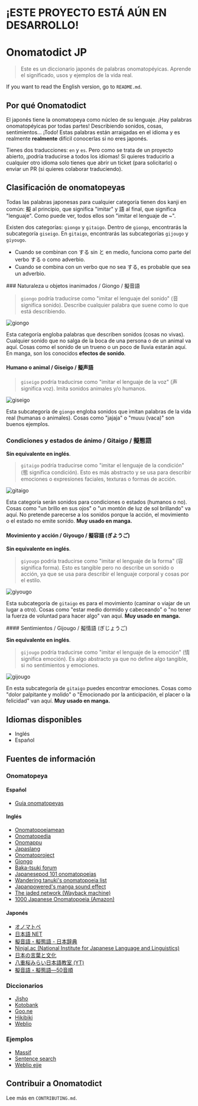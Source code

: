 # ¡ESTE PROYECTO ESTÁ AÚN EN DESARROLLO!

# Onomatodict JP

> Este es un diccionario japonés de palabras onomatopéyicas. Aprende el significado, usos y ejemplos de la vida real.

If you want to read the English version, go to `README.md`.

## Por qué Onomatodict

El japonés tiene la onomatopeya como núcleo de su lenguaje. ¡Hay palabras onomatopéyicas por todas partes! Describiendo sonidos, cosas, sentimientos… ¡Todo! Estas palabras están arraigadas en el idioma y es realmente **realmente** difícil conocerlas si no eres japonés.

Tienes dos traducciones: `en` y `es`. Pero como se trata de un proyecto abierto, ¡podría traducirse a todos los idiomas! Si quieres traducirlo a cualquier otro idioma solo tienes que abrir un ticket (para solicitarlo) o enviar un PR (si quieres colaborar traduciendo).

## Clasificación de onomatopeyas

Todas las palabras japonesas para cualquier categoría tienen dos kanji en común: 擬 al principio, que significa "imitar" y 語 al final, que significa "lenguaje". Como puede ver, todos ellos son "imitar el lenguaje de ~".

Existen dos categorías: `giongo` y `gitaigo`. Dentro de `giongo`, encontrarás la subcategoría `giseigo`. En `gitaigo`, encontrarás las subcategorías `gijougo` y `giyougo`.

- Cuando se combinan con する sin と en medio, funciona como parte del verbo する o como adverbio.
- Cuando se combina con un verbo que no sea する, es probable que sea un adverbio.

### Naturaleza u objetos inanimados / Giongo / 擬音語

> `giongo` podría traducirse como "imitar el lenguaje del sonido" (音 significa sonido). Describe cualquier palabra que suene como lo que está describiendo.

![giongo](http://blog.gengo.com/wp-content/uploads/2016/06/zaa-zaa.png)

Esta categoría engloba palabras que describen sonidos (cosas no vivas). Cualquier sonido que no salga de la boca de una persona o de un animal va aquí. Cosas como el sonido de un trueno o un poco de lluvia estarán aquí. En manga, son los conocidos **efectos de sonido**.

#### Humano o animal / Giseigo / 擬声語

> `giseigo` podría traducirse como "imitar el lenguaje de la voz" (声 significa voz). Imita sonidos animales y/o humanos.

![giseigo](https://alu-web-herokuapp-com.global.ssl.fastly.net/cropped_images/tNaKgqdekbOj9WGGfdo51zGKa1G3/c_1601820562559?auto=webp&format=jpg&width=680)

Esta subcategoría de `giongo` engloba sonidos que imitan palabras de la vida real (humanas o animales). Cosas como "jajaja" o "muuu (vaca)" son buenos ejemplos.

### Condiciones y estados de ánimo / Gitaigo / 擬態語

**Sin equivalente en inglés**.

> `gitaigo` podría traducirse como "imitar el lenguaje de la condición" (態 significa condición). Esto es más abstracto y se usa para describir emociones o expresiones faciales, texturas o formas de acción.

![gitaigo](http://blog.gengo.com/wp-content/uploads/2016/06/gusya-gusya.png)

Esta categoría serán sonidos para condiciones o estados (humanos o no). Cosas como "un brillo en sus ojos" o "un montón de luz de sol brillando" va aquí. No pretende parecerse a los sonidos porque la acción, el movimiento o el estado no emite sonido. **Muy usado en manga.**

#### Movimiento y acción / Giyougo / 擬容語 (ぎようご)

**Sin equivalente en inglés**.

> `giyougo` podría traducirse como "imitar el lenguaje de la forma" (容 significa forma). Esto es tangible pero no describe un sonido o acción, ya que se usa para describir el lenguaje corporal y cosas por el estilo.

![giyougo](https://pbs.twimg.com/media/FE3aS_FakAIjZ0L.jpg)

Esta subcategoría de `gitaigo` es para el movimiento (caminar o viajar de un lugar a otro). Cosas como "estar medio dormido y cabeceando" o "no tener la fuerza de voluntad para hacer algo" van aquí. **Muy usado en manga.**

#### Sentimientos / Gijougo / 擬情語 (ぎじょうご)

**Sin equivalente en inglés**.

> `gijougo` podría traducirse como "imitar el lenguaje de la emoción" (情 significa emoción). Es algo abstracto ya que no define algo tangible, si no sentimientos y emociones.

![gijougo](https://img-cdn.jg.jugem.jp/445/15130/20060307_141520.jpg)

En esta subcategoría de `gitaigo` puedes encontrar emociones. Cosas como "dolor palpitante y molido" o "Emocionado por la anticipación, el placer o la felicidad" van aquí. **Muy usado en manga.**

## Idiomas disponibles

- Inglés
- Español

## Fuentes de información
### Onomatopeya
#### Español
- [Guía onomatopeyas](https://kizunaclub.com/blog/2016/01/27/la-guia-absoluta-de-onomatopeyas-japonesas/)

#### Inglés
- [Onomatopoeiamean](https://onomatopoeiamean.info/)
- [Onomatopedia](https://www.onomatopedia.jp/about)
- [Onomappu](https://www.instagram.com/onomappu/)
- [Japaslang](https://japaslang.com/tag/onomatopoeia)
- [Onomatoproject](https://onomatoproject.com/list.html)
- [Giongo](https://github.com/Pomax/nihongoresources.com/blob/master/giongo.txt)
- [Baka-tsuki forum](https://www.baka-tsuki.org/forums/viewtopic.php?f=4&t=2485)
- [Japanesepod 101 onomatopoeias](https://www.japanesepod101.com/japanese-onomatopoeia/)
- [Wandering tanuki's onomatopoeia list](https://wanderingtanuki.com/manga-onomatopoeia-sound-effects/)
- [Japanpowered's manga sound effect](https://www.japanpowered.com/anime-articles/manga-sound-effect-guide)
- [The jaded network (Wayback machine)](https://web.archive.org/web/20221120054819/http://thejadednetwork.com/sfx/)
- [1000 Japanese Onomatopoeia (Amazon)](https://www.amazon.es/1000-Japanese-Onomatopoeia-William-Lange/dp/949272216X/ref=sr_1_1?__mk_es_ES=%C3%85M%C3%85%C5%BD%C3%95%C3%91&crid=32I68HTUGH8BW&keywords=japanese+onomatopoeia&qid=1674067064&sprefix=japanese+onomatopoeia%2Caps%2C170&sr=8-1)

#### Japonés
- [オノマトペ](https://goiryoku.com/onomatopoeia/)
- [日本語 NET](https://nihongokyoshi-net.com/category/onomatopoeia/)
- [擬音語・擬態語 - 日本辞典](http://nihonjiten.com/nihongo/giongo/)
- [Ninjal.ac (National Institute for Japanese Language and Linguistics)](https://www2.ninjal.ac.jp/Onomatope/index.html)
- [日本の言葉と文化](https://nihon5-bunka.net/category/japanese-language/onomatopoeia/)
- [八重桜みらい日本語教室 (YT)](https://www.youtube.com/playlist?list=PLn9F-N23spFn3-zRRTsmgRFW55fTha9q4)
- [擬音語・擬態語―50音順](https://www.rondely.com/zakkaya/dic5/gt5.htm)

### Diccionarios
- [Jisho](https://jisho.org/)
- [Kotobank](https://kotobank.jp/)
- [Goo.ne](https://dictionary.goo.ne.jp/)
- [Hikibiki](https://hikibiki.app/)
- [Weblio](https://www.weblio.jp/)

### Ejemplos
- [Massif](https://massif.la/)
- [Sentence search](https://sentencesearch.neocities.org/)
- [Weblio ejje](https://ejje.weblio.jp/sentence/)

## Contribuir a Onomatodict

Lee más en `CONTRIBUTING.md`.